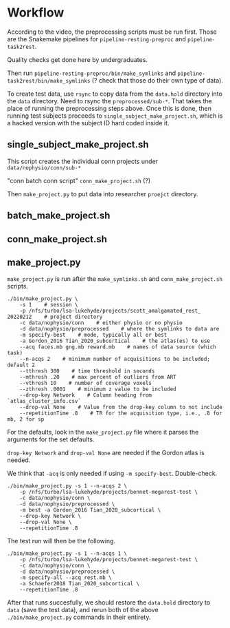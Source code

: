 # Workflow

According to the video, the preprocessing scripts must be run first.
Those are the Snakemake pipelines for `pipeline-resting-preproc` and
`pipeline-task2rest`.

Quality checks get done here by undergraduates.

Then run `pipeline-resting-preproc/bin/make_symlinks` and 
`pipeline-task2rest/bin/make_symlinks` (?  check that those do their own
type of data).

To create test data, use `rsync` to copy data from the `data.hold` directory
into the `data` directory.  Need to rsync the `preprocessed/sub-*`.  That takes
the place of running the preprocessing steps above.  Once this is done, then
running test subjects proceeds to `single_subject_make_project.sh`, which is
a hacked version with the subject ID hard coded inside it.

## single_subject_make_project.sh

This script creates the individual conn projects under `data/nophysio/conn/sub-*`

"conn batch conn script"  `conn_make_project.sh` (?)

Then `make_project.py` to put data into researcher `proejct` directory.

## batch_make_project.sh



## conn_make_project.sh


## make_project.py

`make_project.py` is run after the `make_symlinks.sh` and `conn_make_project.sh` scripts.

```
./bin/make_project.py \
    -s 1    # session \
    -p /nfs/turbo/lsa-lukehyde/projects/scott_amalgamated_rest_ 20220212    # project directory
    -c data/nophysio/conn    # either physio or no physio
    -d data/nophysio/preprocessed    # where the symlinks to data are
    -m specify-best    # mode, typically all or best
    -a Gordon_2016 Tian_2020_subcortical    # the atlas(es) to use
    --acq faces.mb gng.mb reward.mb    # names of data source (which task)
    --n-acqs 2    # minimum number of acquisitions to be included; default 2
    --tthresh 300    # time threshold in seconds
    --mthresh .20    # max percent of outliers from ART
    --vthresh 10    # number of coverage voxels
    --zthresh .0001    # minimum z value to be included
    --drop-key Network    # Column heading from `atlas_cluster_info.csv`
    --drop-val None    # Value from the drop-key column to not include
    --repetitionTime .8    # TR for the acquisition type, i.e., .8 for mb, 2 for sp
```

For the defaults, look in the `make_project.py` file where it parses the arguments for
the set defaults.


`drop-key Network` and `drop-val None` are needed if the Gordon atlas is needed.

We think that `-acq` is only needed if using `-m specify-best`.  Double-check.

```
./bin/make_project.py -s 1 --n-acqs 2 \
    -p /nfs/turbo/lsa-lukehyde/projects/bennet-megarest-test \
    -c data/nophysio/conn \
    -d data/nophysio/preprocessed \
    -m best -a Gordon_2016 Tian_2020_subcortical \
    --drop-key Network \
    --drop-val None \
    --repetitionTime .8
```


The test run will then be the following.

```
./bin/make_project.py -s 1 --n-acqs 1 \
    -p /nfs/turbo/lsa-lukehyde/projects/bennet-megarest-test \
    -c data/nophysio/conn \
    -d data/nophysio/preprocessed \
    -m specify-all --acq rest.mb \
    -a Schaefer2018 Tian_2020_subcortical \
    --repetitionTime .8
```

After that runs succesfully, we should restore the `data.hold` directory to `data`
(save the test data), and rerun both of the above `./bin/make_project.py` commands
in their entirety.

